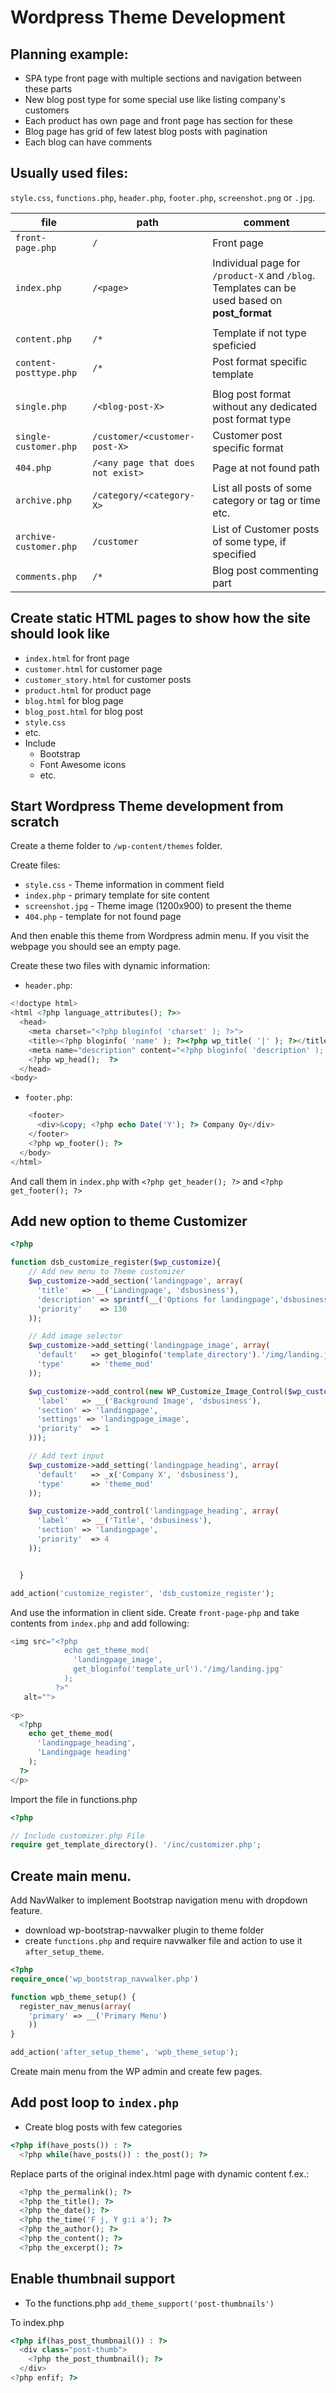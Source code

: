 # Wordpress Theme Development

## Planning example:

* SPA type front page with multiple sections and navigation between these parts 
* New blog post type for some special use like listing company's customers
* Each product has own page and front page has section for these
* Blog page has grid of few latest blog posts with pagination
* Each blog can have comments 


## Usually used files:

`style.css`,
`functions.php`,
`header.php`,
`footer.php`,
`screenshot.png` or `.jpg`.

file |path |comment
---- |---  |---
`front-page.php`|`/`|Front page 
`index.php`|`/<page>`|Individual page for `/product-X` and `/blog`. Templates can be used based on __post_format__
||
`content.php`|`/*`|Template if not type speficied
`content-posttype.php`|`/*`|Post format specific template 
||
`single.php`|`/<blog-post-X>`|Blog post format without any dedicated post format type
`single-customer.php`|`/customer/<customer-post-X>`|Customer post specific format 
`404.php`|`/<any page that does not exist>`|Page at not found path 
`archive.php`|`/category/<category-X>`|List all posts of some category or tag or time etc.
`archive-customer.php`|`/customer`|List of Customer posts of some type, if specified
`comments.php`|`/*`|Blog post commenting part 
 


## Create static HTML pages to show how the site should look like

* `index.html` for front page
* `customer.html` for customer page
* `customer_story.html` for customer posts
* `product.html` for product page
* `blog.html` for blog page
* `blog_post.html` for blog post
* `style.css`
* etc.
* Include
  * Bootstrap
  * Font Awesome icons
  * etc.

## Start Wordpress Theme development from scratch

Create a theme folder to `/wp-content/themes` folder.

Create files:
* `style.css` - Theme information in comment field
* `index.php` - primary template for site content
* `screenshot.jpg` - Theme image (1200x900) to present the theme
* `404.php` - template for not found page

And then enable this theme from Wordpress admin menu. If you visit the webpage you should see an empty page.

Create these two files with dynamic information:
* `header.php`:
```php
<!doctype html>
<html <?php language_attributes(); ?>>
  <head>
    <meta charset="<?php bloginfo( 'charset' ); ?>">
    <title><?php bloginfo( 'name' ); ?><?php wp_title( '|' ); ?></title>
    <meta name="description" content="<?php bloginfo( 'description' ); ?>">
    <?php wp_head();  ?>
  </head>
<body>
```
* `footer.php`:
```php
    <footer>
      <div>&copy; <?php echo Date('Y'); ?> Company Oy</div>
    </footer>
    <?php wp_footer(); ?>
  </body>
</html>
```

And call them in `index.php` with `<?php get_header(); ?>` and `<?php get_footer(); ?>`


## Add new option to theme Customizer

```php
<?php

function dsb_customize_register($wp_customize){
    // Add new menu to Theme customizer
    $wp_customize->add_section('landingpage', array(
      'title'   => __('Landingpage', 'dsbusiness'),
      'description' => sprintf(__('Options for landingpage','dsbusiness')),
      'priority'    => 130
    ));

    // Add image selector
    $wp_customize->add_setting('landingpage_image', array(
      'default'   => get_bloginfo('template_directory').'/img/landing.jpg',
      'type'      => 'theme_mod'
    ));

    $wp_customize->add_control(new WP_Customize_Image_Control($wp_customize, 'landingpage_image', array(
      'label'   => __('Background Image', 'dsbusiness'),
      'section' => 'landingpage',
      'settings' => 'landingpage_image',
      'priority'  => 1
    )));

    // Add text input
    $wp_customize->add_setting('landingpage_heading', array(
      'default'   => _x('Company X', 'dsbusiness'),
      'type'      => 'theme_mod'
    ));

    $wp_customize->add_control('landingpage_heading', array(
      'label'   => __('Title', 'dsbusiness'),
      'section' => 'landingpage',
      'priority'  => 4
    ));


  }

add_action('customize_register', 'dsb_customize_register');

```

And use the information in client side. Create `front-page-php` and take contents from `index.php` and add following:

```php
<img src="<?php
            echo get_theme_mod(
              'landingpage_image',
              get_bloginfo('template_url').'/img/landing.jpg'
            );
          ?>"
   alt="">

<p>
  <?php
    echo get_theme_mod(
      'landingpage_heading',
      'Landingpage heading'
    );
  ?>
</p>
```

Import the file in functions.php
```php
<?php

// Include customizer.php File
require get_template_directory(). '/inc/customizer.php';

```





## Create main menu.

Add NavWalker to implement Bootstrap navigation menu with dropdown feature.
* download wp-bootstrap-navwalker plugin to theme folder
* create `functions.php` and require navwalker file and action to use it `after_setup_theme`.

```php
<?php
require_once('wp_bootstrap_navwalker.php')

function wpb_theme_setup() {
  register_nav_menus(array(
    'primary' => __('Primary Menu')
    ))
}

add_action('after_setup_theme', 'wpb_theme_setup');
```

Create main menu from the WP admin and create few pages.




## Add post loop to `index.php`
* Create blog posts with few categories

```php
<?php if(have_posts()) : ?>
  <?php while(have_posts()) : the_post(); ?>
```

Replace parts of the original index.html page with dynamic content f.ex.:
```php
  <?php the_permalink(); ?>
  <?php the_title(); ?>
  <?php the_date(); ?>
  <?php the_time('F j, Y g:i a'); ?>
  <?php the_author(); ?>
  <?php the_content(); ?>
  <?php the_excerpt(); ?>
```

## Enable thumbnail support
* To the functions.php
`add_theme_support('post-thumbnails')`

To index.php
```php
<?php if(has_post_thumbnail()) : ?>
  <div class="post-thumb">
    <?php the_post_thumbnail(); ?>
  </div>
<?php enfif; ?>
```


